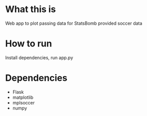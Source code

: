 # What this is
Web app to plot passing data for StatsBomb provided soccer data

# How to run
Install dependencies, run app.py

# Dependencies 
- Flask
- matplotlib
- mplsoccer
- numpy





